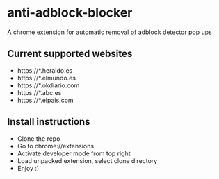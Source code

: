 # anti-adblock-blocker
A chrome extension for automatic removal of adblock detector pop ups

## Current supported websites
 - https://*.heraldo.es
 - https://*.elmundo.es
 - https://*.okdiario.com
 - https://*.abc.es
 - https://*.elpais.com

## Install instructions
 - Clone the repo
 - Go to chrome://extensions
 - Activate developer mode from top right 
 - Load unpacked extension, select clone directory
 - Enjoy :)
